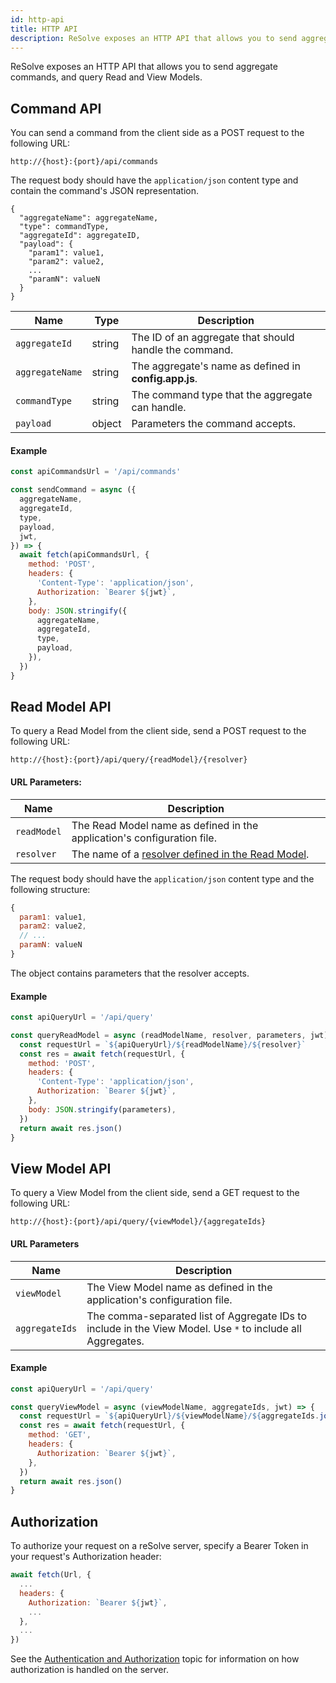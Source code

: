 ```yaml
---
id: http-api
title: HTTP API
description: ReSolve exposes an HTTP API that allows you to send aggregate commands, and query Read and View Models.
---
```


ReSolve exposes an HTTP API that allows you to send aggregate commands, and query Read and View Models.

## Command API

You can send a command from the client side as a POST request to the following URL:

```
http://{host}:{port}/api/commands
```

The request body should have the `application/json` content type and contain the command's JSON representation.

```
{
  "aggregateName": aggregateName,
  "type": commandType,
  "aggregateId": aggregateID,
  "payload": {
    "param1": value1,
    "param2": value2,
    ...
    "paramN": valueN
  }
}
```

| Name            | Type   | Description                                            |
| --------------- | ------ | ------------------------------------------------------ |
| `aggregateId`   | string | The ID of an aggregate that should handle the command. |
| `aggregateName` | string | The aggregate's name as defined in **config.app.js**.  |
| `commandType`   | string | The command type that the aggregate can handle.        |
| `payload`       | object | Parameters the command accepts.                        |

#### Example

```js
const apiCommandsUrl = '/api/commands'

const sendCommand = async ({
  aggregateName,
  aggregateId,
  type,
  payload,
  jwt,
}) => {
  await fetch(apiCommandsUrl, {
    method: 'POST',
    headers: {
      'Content-Type': 'application/json',
      Authorization: `Bearer ${jwt}`,
    },
    body: JSON.stringify({
      aggregateName,
      aggregateId,
      type,
      payload,
    }),
  })
}
```

## Read Model API

To query a Read Model from the client side, send a POST request to the following URL:

```
http://{host}:{port}/api/query/{readModel}/{resolver}
```

#### URL Parameters:

| Name        | Description                                                             |
| ----------- | ----------------------------------------------------------------------- |
| `readModel` | The Read Model name as defined in the application's configuration file. |
| `resolver`  | The name of a [resolver defined in the Read Model](#resolvers).         |

The request body should have the `application/json` content type and the following structure:

```js
{
  param1: value1,
  param2: value2,
  // ...
  paramN: valueN
}
```

The object contains parameters that the resolver accepts.

#### Example

```js
const apiQueryUrl = '/api/query'

const queryReadModel = async (readModelName, resolver, parameters, jwt) => {
  const requestUrl = `${apiQueryUrl}/${readModelName}/${resolver}`
  const res = await fetch(requestUrl, {
    method: 'POST',
    headers: {
      'Content-Type': 'application/json',
      Authorization: `Bearer ${jwt}`,
    },
    body: JSON.stringify(parameters),
  })
  return await res.json()
}
```

## View Model API

To query a View Model from the client side, send a GET request to the following URL:

```
http://{host}:{port}/api/query/{viewModel}/{aggregateIds}
```

#### URL Parameters

| Name           | Description                                                                                                |
| -------------- | ---------------------------------------------------------------------------------------------------------- |
| `viewModel`    | The View Model name as defined in the application's configuration file.                                    |
| `aggregateIds` | The comma-separated list of Aggregate IDs to include in the View Model. Use `*` to include all Aggregates. |

#### Example

```js
const apiQueryUrl = '/api/query'

const queryViewModel = async (viewModelName, aggregateIds, jwt) => {
  const requestUrl = `${apiQueryUrl}/${viewModelName}/${aggregateIds.join(',')}`
  const res = await fetch(requestUrl, {
    method: 'GET',
    headers: {
      Authorization: `Bearer ${jwt}`,
    },
  })
  return await res.json()
}
```

## Authorization

To authorize your request on a reSolve server, specify a Bearer Token in your request's Authorization header:

```js
await fetch(Url, {
  ...
  headers: {
    Authorization: `Bearer ${jwt}`,
    ...
  },
  ...
})
```

See the [Authentication and Authorization](../../authentication-and-authorization.md) topic for information on how authorization is handled on the server.
